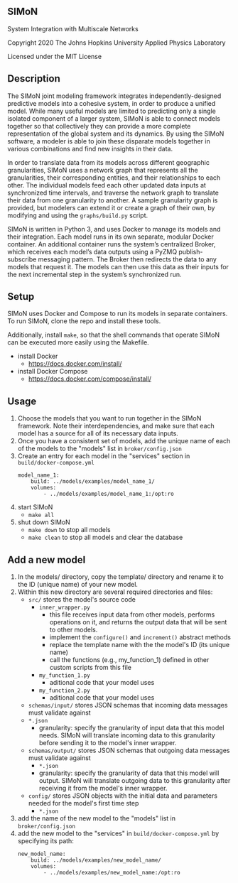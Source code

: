 ## SIMoN
System Integration with Multiscale Networks

Copyright 2020 The Johns Hopkins University Applied Physics Laboratory

Licensed under the MIT License

## Description
The SIMoN joint modeling framework integrates independently-designed predictive models into a cohesive system, in order to produce a unified model. While many useful models are limited to predicting only a single isolated component of a larger system, SIMoN is able to connect models together so that collectively they can provide a more complete representation of the global system and its dynamics.  By using the SIMoN software, a modeler is able to join these disparate models together in various combinations and find new insights in their data.

In order to translate data from its models across different geographic granularities, SIMoN uses a network graph that represents all the granularities, their corresponding entities, and their relationships to each other. The individual models feed each other updated data inputs at synchronized time intervals, and traverse the network graph to translate their data from one granularity to another. A sample granularity graph is provided, but modelers can extend it or create a graph of their own, by modifying and using the `graphs/build.py` script.

SIMoN is written in Python 3, and uses Docker to manage its models and their integration. Each model runs in its own separate, modular Docker container. An additional container runs the system’s centralized Broker, which receives each model’s data outputs using a PyZMQ publish-subscribe messaging pattern. The Broker then redirects the data to any models that request it. The models can then use this data as their inputs for the next incremental step in the system’s synchronized run.

## Setup
SIMoN uses Docker and Compose to run its models in separate containers. To run SIMoN, clone the repo and install these tools.

Additionally, install `make`, so that the shell commands that operate SIMoN can be executed more easily using the Makefile.

* install Docker
	* https://docs.docker.com/install/
* install Docker Compose
	* https://docs.docker.com/compose/install/

## Usage
1.  Choose the models that you want to run together in the SIMoN framework. Note their interdependencies, and make sure that each model has a source for all of its necessary data inputs.
2.  Once you have a consistent set of models, add the unique name of each of the models to the "models" list in `broker/config.json`
3.  Create an entry for each model in the "services" section in `build/docker-compose.yml`
    ```
    model_name_1:
        build: ../models/examples/model_name_1/
        volumes:
            - ../models/examples/model_name_1:/opt:ro
4.  start SIMoN
	* `make all`
5.  shut down SIMoN
	* `make down` to stop all models
	* `make clean` to stop all models and clear the database

## Add a new model
1. In the models/ directory, copy the template/ directory and rename it to the ID (unique name) of your new model.
1. Within this new directory are several required directories and files:
    * `src/` stores the model's source code
        * `inner_wrapper.py`
            * this file receives input data from other models, performs operations on it, and returns the output data that will be sent to other models.
            * implement the `configure()` and `increment()` abstract methods
            * replace the template name with the the model's ID (its unique name)
            * call the functions (e.g., my_function_1) defined in other custom scripts from this file
        * `my_function_1.py`
            * aditional code that your model uses
        * `my_function_2.py`
            * aditional code that your model uses
    * `schemas/input/` stores JSON schemas that incoming data messages must validate against
	* `*.json`
        * granularity: specify the granularity of input data that this model needs. SIMoN will translate incoming data to this granularity before sending it to the model's inner wrapper.
    * `schemas/output/` stores JSON schemas that outgoing data messages must validate against
        * `*.json`
        * granularity: specify the granularity of data that this model will output. SIMoN will translate outgoing data to this granularity after receiving it from the model's inner wrapper.
    * `config/` stores JSON objects with the initial data and parameters needed for the model's first time step
        * `*.json`
2. add the name of the new model to the "models" list in `broker/config.json`
3. add the new model to the "services" in `build/docker-compose.yml` by specifying its path:
    ```
    new_model_name:
        build: ../models/examples/new_model_name/
        volumes:
            - ../models/examples/new_model_name:/opt:ro
